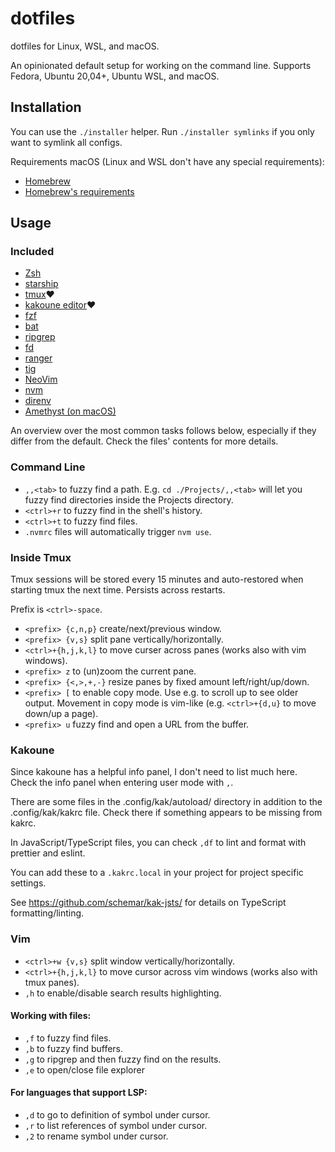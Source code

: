 # dotfiles

dotfiles for Linux, WSL, and macOS.

An opinionated default setup for working on the command line.
Supports Fedora, Ubuntu 20,04+, Ubuntu WSL, and macOS.

## Installation

You can use the `./installer` helper.
Run `./installer symlinks` if you only want to symlink all configs.

Requirements macOS (Linux and WSL don't have any special requirements):
* [Homebrew](https://docs.brew.sh/Installation)
* [Homebrew's requirements](https://docs.brew.sh/Installation)

## Usage

### Included

* [Zsh](https://www.zsh.org/)
* [starship](https://github.com/starship/starship)
* [tmux](https://github.com/tmux/tmux)❤️
* [kakoune editor](https://github.com/mawww/kakoune)❤️
* [fzf](https://github.com/junegunn/fzf)
* [bat](https://github.com/sharkdp/bat)
* [ripgrep](https://github.com/BurntSushi/ripgrep)
* [fd](https://github.com/sharkdp/fd)
* [ranger](https://github.com/ranger/ranger)
* [tig](https://github.com/jonas/tig)
* [NeoVim](https://github.com/neovim/neovim)
* [nvm](https://github.com/nvm-sh/nvm)
* [direnv](https://github.com/direnv/direnv)
* [Amethyst (on macOS)](https://github.com/ianyh/Amethyst)

An overview over the most common tasks follows below, especially if they differ from the default. Check the files' contents for more details.

### Command Line

* `,,<tab>` to fuzzy find a path. E.g. `cd ./Projects/,,<tab>` will let you fuzzy find directories inside the Projects directory.
* `<ctrl>+r` to fuzzy find in the shell's history.
* `<ctrl>+t` to fuzzy find files.
* `.nvmrc` files will automatically trigger `nvm use`.

### Inside Tmux

Tmux sessions will be stored every 15 minutes and auto-restored when starting tmux the next time.
Persists across restarts.

Prefix is `<ctrl>-space`.

* `<prefix> {c,n,p}` create/next/previous window.
* `<prefix> {v,s}` split pane vertically/horizontally.
* `<ctrl>+{h,j,k,l}` to move curser across panes (works also with vim windows).
* `<prefix> z` to (un)zoom the current pane.
* `<prefix> {<,>,+,-}` resize panes by fixed amount left/right/up/down.
* `<prefix> [` to enable copy mode. Use e.g. to scroll up to see older output. Movement in copy mode is vim-like (e.g. `<ctrl>+{d,u}` to move down/up a page).
* `<prefix> u` fuzzy find and open a URL from the buffer.

### Kakoune

Since kakoune has a helpful info panel, I don't need to list much here.
Check the info panel when entering user mode with `,`.

There are some files in the .config/kak/autoload/ directory in addition to the .config/kak/kakrc file.
Check there if something appears to be missing from kakrc.

In JavaScript/TypeScript files, you can check `,df` to lint and format with prettier and eslint.

You can add these to a `.kakrc.local` in your project for project specific settings.

See https://github.com/schemar/kak-jsts/ for details on TypeScript formatting/linting.

### Vim

* `<ctrl>+w {v,s}` split window vertically/horizontally.
* `<ctrl>+{h,j,k,l}` to move cursor across vim windows (works also with tmux panes).
* `,h` to enable/disable search results highlighting.

#### Working with files:

* `,f` to fuzzy find files.
* `,b` to fuzzy find buffers.
* `,g` to ripgrep and then fuzzy find on the results.
* `,e` to open/close file explorer

#### For languages that support LSP:

* `,d` to go to definition of symbol under cursor.
* `,r` to list references of symbol under cursor.
* `,2` to rename symbol under cursor.
